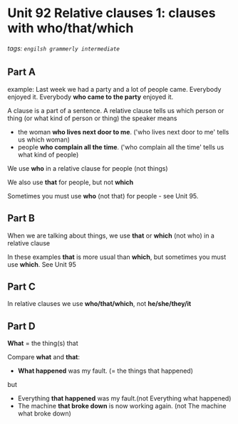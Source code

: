 # Unit 92 Relative clauses 1: clauses with **who/that/which**
###### tags: `engilsh grammerly intermediate`

## Part A
example:
Last week we had a party and a lot of people came. Everybody enjoyed it.
Everybody **who came to the party** enjoyed it.

A clause is a part of a sentence. A relative clause tells us which person or thing (or what kind of person or thing) the speaker means
- the woman **who lives next door to me**. ('who lives next door to me' tells us which woman)
- people **who complain all the time**. ('who complain all the time' tells us what kind of people)

We use **who** in a relative clause for people (not things)

We also use **that** for people, but not **which**

Sometimes you must use **who** (not that) for people - see Unit 95.

## Part B
When we are talking about things, we use **that** or **which** (not who) in a relative clause

In these examples **that** is more usual than **which**, but sometimes you must use **which**. See Unit 95

## Part C
In relative clauses we use **who/that/which**, not **he/she/they/it**

## Part D
**What** = the thing(s) that

Compare **what** and **that**:
- **What happened** was my fault. (= the things that happened)

but
- Everything **that happened** was my fault.(not Everything what happened)
- The machine **that broke down** is now working again. (not The machine what broke down)